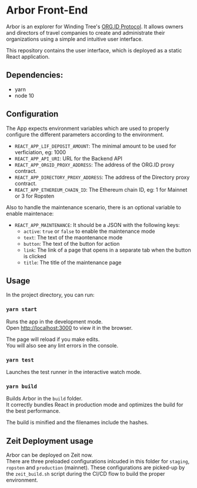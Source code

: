 # Arbor Front-End

Arbor is an explorer for Winding Tree's [ORG.ID Protocol](https://github.com/windingtree/org.id).
It allows owners and directors of travel companies to create and administrate their organizations using a simple and intuitive user interface.

This repository contains the user interface, which is deployed as a static React application.

## Dependencies:
* yarn
* node 10

## Configuration
The App expects environment variables which are used to properly configure the different parameters according to the environment.

* `REACT_APP_LIF_DEPOSIT_AMOUNT`: The minimal amount to be used for verficiation, eg: 1000
* `REACT_APP_API_URI`: URL for the Backend API
* `REACT_APP_ORGID_PROXY_ADDRESS`: The address of the ORG.ID proxy contract.
* `REACT_APP_DIRECTORY_PROXY_ADDRESS`: The address of the Directory proxy contract.
* `REACT_APP_ETHEREUM_CHAIN_ID`: The Ethereum chain ID, eg: 1 for Mainnet or 3 for Ropsten


Also to handle the maintenance scenario, there is an optional variable to enable maintenace:
* `REACT_APP_MAINTENANCE`: It should be a JSON with the following keys:
  * `active`: `true` or `false` to enable the maintenance mode
  * `text`: The text of the maontenance mode
  * `button`: The text of the button for action
  * `link`: The link of a page that opens in a separate tab when the button is clicked
  * `title`: The title of the maintenance page


## Usage

In the project directory, you can run:

### `yarn start`

Runs the app in the development mode.<br />
Open [http://localhost:3000](http://localhost:3000) to view it in the browser.

The page will reload if you make edits.<br />
You will also see any lint errors in the console.

### `yarn test`

Launches the test runner in the interactive watch mode.

### `yarn build`

Builds Arbor in the `build` folder.<br />
It correctly bundles React in production mode and optimizes the build for the best performance.

The build is minified and the filenames include the hashes.<br />

## Zeit Deployment usage
Arbor can be deployed on Zeit now.<br />
There are three preloaded configurations inlcuded in this folder for `staging`, `ropsten` and `production` (mainnet). These configurations are picked-up by the `zeit_build.sh` script during the CI/CD flow to build the proper environment.

